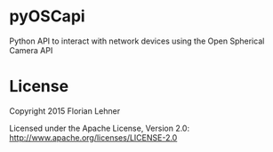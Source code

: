 pyOSCapi
========

Python API to interact with network devices using the Open Spherical Camera API

License
=======

Copyright 2015 Florian Lehner

Licensed under the Apache License, Version 2.0: http://www.apache.org/licenses/LICENSE-2.0
